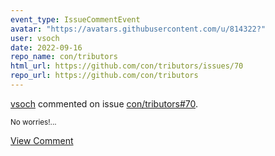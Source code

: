 ```yaml
---
event_type: IssueCommentEvent
avatar: "https://avatars.githubusercontent.com/u/814322?"
user: vsoch
date: 2022-09-16
repo_name: con/tributors
html_url: https://github.com/con/tributors/issues/70
repo_url: https://github.com/con/tributors
---
```


<a href='https://github.com/vsoch' target='_blank'>vsoch</a> commented on issue <a href='https://github.com/con/tributors/issues/70' target='_blank'>con/tributors#70</a>.

<small>No worries!...</small>

<a href='https://github.com/con/tributors/issues/70' target='_blank'>View Comment</a>